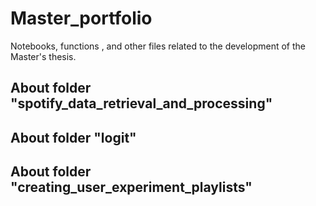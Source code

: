 # Master_portfolio

Notebooks, functions , and other files related to the development of the Master's thesis.

## About folder "spotify_data_retrieval_and_processing"

## About folder "logit"

## About folder "creating_user_experiment_playlists"


